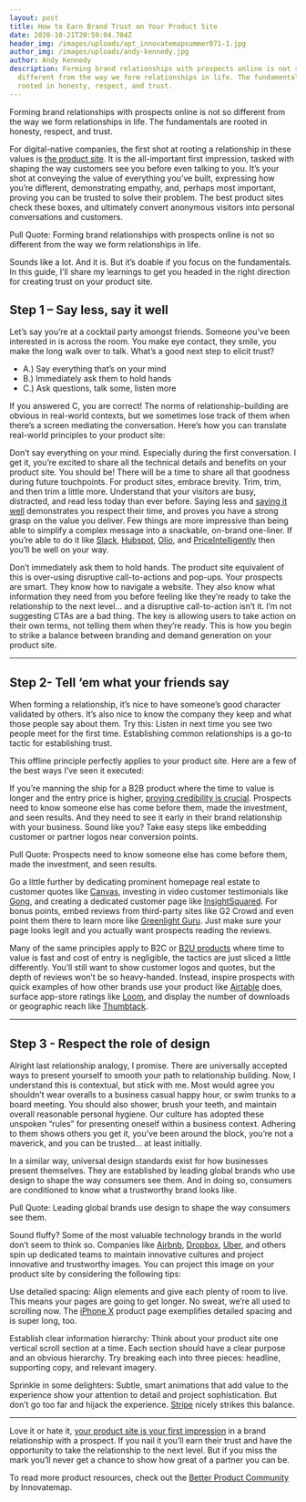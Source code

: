 ```yaml
---
layout: post
title: How to Earn Brand Trust on Your Product Site
date: 2020-10-21T20:59:04.704Z
header_img: /images/uploads/apt_innovatemapsummer071-1.jpg
author_img: /images/uploads/andy-kennedy.jpg
author: Andy Kennedy
description: Forming brand relationships with prospects online is not so
  different from the way we form relationships in life. The fundamentals are
  rooted in honesty, respect, and trust.
---
```

<!--StartFragment-->

Forming brand relationships with prospects online is not so different from the way we form relationships in life. The fundamentals are rooted in honesty, respect, and trust.

For digital-native companies, the first shot at rooting a relationship in these values is [the product site](https://betterproduct.community/resource/how-to-earn-brand-trust-on-your-product-site/). It is the all-important first impression, tasked with shaping the way customers see you before even talking to you. It’s your shot at conveying the value of everything you’ve built, expressing how you’re different, demonstrating empathy, and, perhaps most important, proving you can be trusted to solve their problem. The best product sites check these boxes, and ultimately convert anonymous visitors into personal conversations and customers.

Pull Quote: Forming brand relationships with prospects online is not so different from the way we form relationships in life.

Sounds like a lot. And it is. But it’s doable if you focus on the fundamentals. In this guide, I’ll share my learnings to get you headed in the right direction for creating trust on your product site.

## Step 1 – Say less, say it well

Let’s say you’re at a cocktail party amongst friends. Someone you’ve been interested in is across the room. You make eye contact, they smile, you make the long walk over to talk. What’s a good next step to elicit trust?

* A.) Say everything that’s on your mind
* B.) Immediately ask them to hold hands
* C.) Ask questions, talk some, listen more

If you answered C, you are correct! The norms of relationship-building are obvious in real-world contexts, but we sometimes lose track of them when there’s a screen mediating the conversation. Here’s how you can translate real-world principles to your product site:

Don’t say everything on your mind. Especially during the first conversation. I get it, you’re excited to share all the technical details and benefits on your product site. You should be! There will be a time to share all that goodness during future touchpoints. For product sites, embrace brevity. Trim, trim, and then trim a little more. Understand that your visitors are busy, distracted, and read less today than ever before. Saying less and [saying it well](https://betterproduct.community/resource/how-to-evaluate-your-products-messaging/) demonstrates you respect their time, and proves you have a strong grasp on the value you deliver. Few things are more impressive than being able to simplify a complex message into a snackable, on-brand one-liner. If you’re able to do it like [Slack](https://slack.com/), [Hubspot](https://www.hubspot.com/), [Olio](https://innovatemap.com/work/olio/), and [PriceIntelligently](https://www.priceintelligently.com/) then you’ll be well on your way.

Don’t immediately ask them to hold hands. The product site equivalent of this is over-using disruptive call-to-actions and pop-ups. Your prospects are smart. They know how to navigate a website. They also know what information they need from you before feeling like they’re ready to take the relationship to the next level… and a disruptive call-to-action isn’t it. I’m not suggesting CTAs are a bad thing. The key is allowing users to take action on their own terms, not telling them when they’re ready. This is how you begin to strike a balance between branding and demand generation on your product site.



- - -





## Step 2- Tell ‘em what your friends say

When forming a relationship, it’s nice to have someone’s good character validated by others. It’s also nice to know the company they keep and what those people say about them. Try this: Listen in next time you see two people meet for the first time. Establishing common relationships is a go-to tactic for establishing trust.

This offline principle perfectly applies to your product site. Here are a few of the best ways I’ve seen it executed:

If you’re manning the ship for a B2B product where the time to value is longer and the entry price is higher, [proving credibility is crucial](https://betterproduct.community/resource/how-efficient-tech-companies-use-brand-to-boost-their-bottom-line/). Prospects need to know someone else has come before them, made the investment, and seen results. And they need to see it early in their brand relationship with your business. Sound like you? Take easy steps like embedding customer or partner logos near conversion points.

Pull Quote: Prospects need to know someone else has come before them, made the investment, and seen results.

Go a little further by dedicating prominent homepage real estate to customer quotes like [Canvas](https://innovatemap.com/work/canvas/), investing in video customer testimonials like [Gong](https://www.gong.io/), and creating a dedicated customer page like [InsightSquared](https://www.insightsquared.com/our-customers/). For bonus points, embed reviews from third-party sites like G2 Crowd and even point them there to learn more like [Greenlight Guru](https://www.g2crowd.com/products/greenlight-guru-quality-management-software/reviews). Just make sure your page looks legit and you actually want prospects reading the reviews.

Many of the same principles apply to B2C or [B2U products](https://innovatemap.com/wisdom/the-future-of-b2b-software-is-b2u/) where time to value is fast and cost of entry is negligible, the tactics are just sliced a little differently. You’ll still want to show customer logos and quotes, but the depth of reviews won’t be so heavy-handed. Instead, inspire prospects with quick examples of how other brands use your product like [Airtable](https://airtable.com/inspiration#product-and-ux) does, surface app-store ratings like [Loom](https://www.useloom.com/), and display the number of downloads or geographic reach like [Thumbtack](https://www.thumbtack.com/).



- - -





## Step 3 - Respect the role of design

Alright last relationship analogy, I promise. There are universally accepted ways to present yourself to smooth your path to relationship building. Now, I understand this is contextual, but stick with me. Most would agree you shouldn’t wear overalls to a business casual happy hour, or swim trunks to a board meeting. You should also shower, brush your teeth, and maintain overall reasonable personal hygiene. Our culture has adopted these unspoken “rules” for presenting oneself within a business context. Adhering to them shows others you get it, you’ve been around the block, you’re not a maverick, and you can be trusted… at least initially.

In a similar way, universal design standards exist for how businesses present themselves. They are established by leading global brands who use design to shape the way consumers see them. And in doing so, consumers are conditioned to know what a trustworthy brand looks like.

Pull Quote: Leading global brands use design to shape the way consumers see them.

Sound fluffy? Some of the most valuable technology brands in the world don’t seem to think so. Companies like [Airbnb](https://airbnb.design/), [Dropbox](https://dropbox.design/), [Uber](https://www.uber.design/), and others spin up dedicated teams to maintain innovative cultures and project innovative and trustworthy images. You can project this image on your product site by considering the following tips:

Use detailed spacing: Align elements and give each plenty of room to live. This means your pages are going to get longer. No sweat, we’re all used to scrolling now. The [iPhone X](https://www.apple.com/iphone-x/) product page exemplifies detailed spacing and is super long, too.

Establish clear information hierarchy: Think about your product site one vertical scroll section at a time. Each section should have a clear purpose and an obvious hierarchy. Try breaking each into three pieces: headline, supporting copy, and relevant imagery.

Sprinkle in some delighters: Subtle, smart animations that add value to the experience show your attention to detail and project sophistication. But don’t go too far and hijack the experience. [Stripe](https://stripe.com/) nicely strikes this balance.



- - -





Love it or hate it, [your product site is your first impression](https://betterproduct.community/resource/splash-pages-at-startup-speed/) in a brand relationship with a prospect. If you nail it you’ll earn their trust and have the opportunity to take the relationship to the next level. But if you miss the mark you’ll never get a chance to show how great of a partner you can be.

To read more product resources, check out the [Better Product Community](https://betterproduct.community/) by Innovatemap.



<!--EndFragment-->